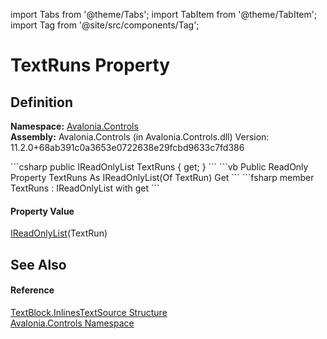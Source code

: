 import Tabs from '@theme/Tabs'; 
import TabItem from '@theme/TabItem'; 
import Tag from '@site/src/components/Tag'; 

# TextRuns Property




## Definition
**Namespace:** <a href="N_Avalonia_Controls">Avalonia.Controls</a>  
**Assembly:** Avalonia.Controls (in Avalonia.Controls.dll) Version: 11.2.0+68ab391c0a3653e0722638e29fcbd9633c7fd386

<Tabs groupId="api-code-preview">
<TabItem value="csharp" label="C#">
```csharp
public IReadOnlyList<TextRun> TextRuns { get; }
```
</TabItem>
<TabItem value="vb" label="VB">
```vb
Public ReadOnly Property TextRuns As IReadOnlyList(Of TextRun)
	Get
```
</TabItem>
<TabItem value="fsharp" label="F#">
```fsharp
member TextRuns : IReadOnlyList<TextRun> with get
```
</TabItem>
</Tabs>



#### Property Value
<a href="https://learn.microsoft.com/dotnet/api/system.collections.generic.ireadonlylist-1" target="_blank" rel="noopener noreferrer">IReadOnlyList</a>(TextRun)

## See Also


#### Reference
<a href="T_Avalonia_Controls_TextBlock_InlinesTextSource">TextBlock.InlinesTextSource Structure</a>  
<a href="N_Avalonia_Controls">Avalonia.Controls Namespace</a>  
